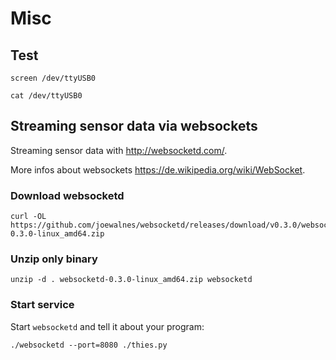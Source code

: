 # Misc

## Test

```shell
screen /dev/ttyUSB0
```

```shell
cat /dev/ttyUSB0
```

## Streaming sensor data via websockets

Streaming sensor data with <http://websocketd.com/>.

More infos about websockets <https://de.wikipedia.org/wiki/WebSocket>.

### Download websocketd

```shell
curl -OL https://github.com/joewalnes/websocketd/releases/download/v0.3.0/websocketd-0.3.0-linux_amd64.zip
```

### Unzip only binary

```shell
unzip -d . websocketd-0.3.0-linux_amd64.zip websocketd
```

### Start service

Start `websocketd` and tell it about your program:

```shell
./websocketd --port=8080 ./thies.py